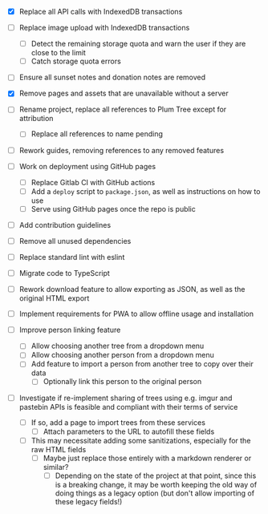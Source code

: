 - [x] Replace all API calls with IndexedDB transactions
- [ ] Replace image upload with IndexedDB transactions
  - [ ] Detect the remaining storage quota and warn the user if they are close to the limit
  - [ ] Catch storage quota errors
- [ ] Ensure all sunset notes and donation notes are removed
- [x] Remove pages and assets that are unavailable without a server
- [ ] Rename project, replace all references to Plum Tree except for attribution
  - [ ] Replace all references to name pending
- [ ] Rework guides, removing references to any removed features

- [ ] Work on deployment using GitHub pages
  - [ ] Replace Gitlab CI with GitHub actions
  - [ ] Add a `deploy` script to `package.json`, as well as instructions on how to use
  - [ ] Serve using GitHub pages once the repo is public
- [ ] Add contribution guidelines

- [ ] Remove all unused dependencies
- [ ] Replace standard lint with eslint
- [ ] Migrate code to TypeScript 
- [ ] Rework download feature to allow exporting as JSON, as well as the original HTML export
- [ ] Implement requirements for PWA to allow offline usage and installation

- [ ] Improve person linking feature
  - [ ] Allow choosing another tree from a dropdown menu
  - [ ] Allow choosing another person from a dropdown menu
  - [ ] Add feature to import a person from another tree to copy over their data
    - [ ] Optionally link this person to the original person

- [ ] Investigate if re-implement sharing of trees using e.g. imgur and pastebin APIs is feasible and compliant with their terms of service
  - [ ] If so, add a page to import trees from these services
    - [ ] Attach parameters to the URL to autofill these fields
  - [ ] This may necessitate adding some sanitizations, especially for the raw HTML fields
    - [ ] Maybe just replace those entirely with a markdown renderer or similar?
      - [ ] Depending on the state of the project at that point, since this is a breaking change, it may be worth keeping the old way of doing things as a legacy option (but don't allow importing of these legacy fields!)